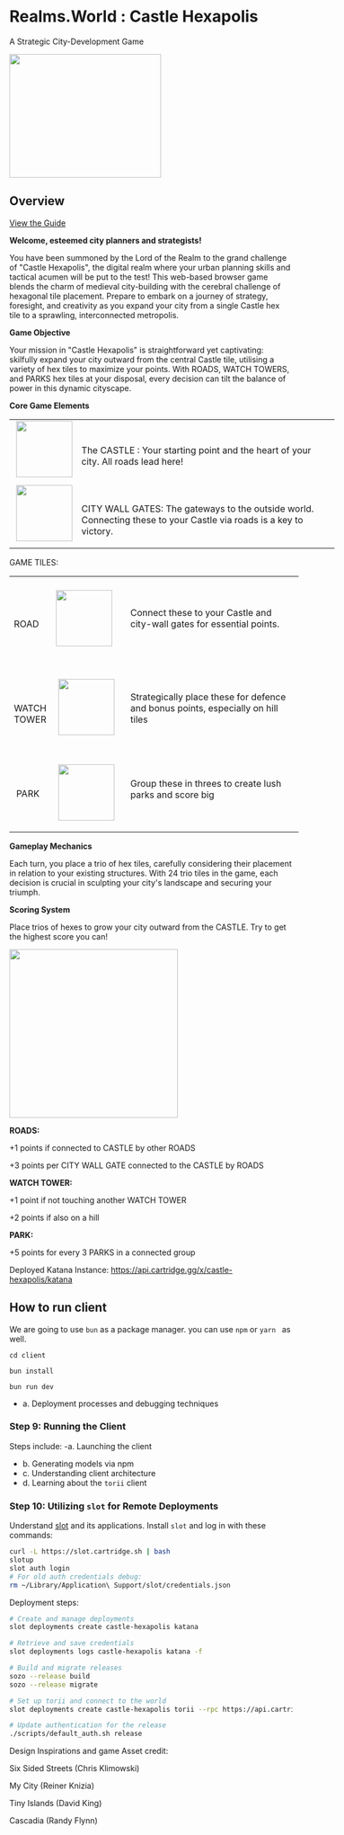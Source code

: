 
# Realms.World : Castle Hexapolis
A Strategic City-Development Game

<img src="https://github.com/satyambnsal/castle-hexapolis/assets/106560290/f6d2e0c0-424a-4e00-a39b-e9790bca71cf" width = "270" height = "220">

## Overview
[View the Guide](/client/public/castle_hexapolis.pdf)


**Welcome, esteemed city planners and strategists!**

You have been summoned by the Lord of the Realm to the grand challenge of "Castle Hexapolis", the digital realm where your urban planning skills and tactical acumen will be put to the test! This web-based browser game blends the charm of medieval city-building with the cerebral challenge of hexagonal tile placement. Prepare to embark on a journey of strategy, foresight, and creativity as you expand your city from a single Castle hex tile to a sprawling, interconnected metropolis.

**Game Objective**

Your mission in "Castle Hexapolis" is straightforward yet captivating: skilfully expand your city outward from the central Castle tile, utilising a variety of hex tiles to maximize your points. With ROADS, WATCH TOWERS, and PARKS hex tiles at your disposal, every decision can tilt the balance of power in this dynamic cityscape.

**Core Game Elements**


<table style="width: 579px;" >
<tbody>
<tr style="height: 65px;">
<td style="width: 88.3393px; height: 65px;">&nbsp;<img src="https://github.com/satyambnsal/castle-hexapolis/assets/106560290/ed2fd1d5-f4d6-466f-9f33-9bfcdd2a976c" width="100" height="100"></td>
<td style="width: 489.661px; height: 65px;">&nbsp;
<p>The CASTLE : Your starting point and the heart of your city. All roads lead here!</p>
</td>
</tr>
<tr style="height: 87.8571px;">
<td style="width: 88.3393px; height: 87.8571px;">&nbsp;<img src="https://github.com/satyambnsal/castle-hexapolis/assets/106560290/66e700cf-43e6-4372-8696-d0de8e929a08" width="100" height="100"></td>
<td style="width: 489.661px; height: 87.8571px;">&nbsp;
<p>CITY WALL GATES: The gateways to the outside world. Connecting these to your Castle via roads is a key to victory.</p>
</td>
</tr>
</tbody>
</table>
<!-- DivTable.com -->



GAME TILES:

<table style="width: 515px;">
<tbody>
<tr style="height: 51.8571px;">
<td style="width: 59px; height: 51.8571px;">&nbsp;
<p>ROAD</p>
</td>
<td style="width: 120.8036px; height: 51.8571px;"><img src="https://github.com/satyambnsal/castle-hexapolis/assets/106560290/53cc9a1e-4cc7-4a5c-b4eb-c245a50388ac" width="100" height="100"></td>
<td style="width: 354.196px; height: 51.8571px;">
<p>&nbsp;</p>
<p>Connect these to your Castle and city-wall gates for essential points.</p>
<p>&nbsp;</p>
</td>
</tr>
<tr style="height: 31px;">
<td style="width: 59px; height: 31px;">&nbsp;
<p>WATCH TOWER</p>
</td>
<td style="width: 120.8036px; height: 31px;">&nbsp;<img src="https://github.com/satyambnsal/castle-hexapolis/assets/106560290/3c67d8ad-77ce-493d-bf95-b553f4a4d38c" width="100" height="100"></td>
<td style="width: 354.196px; height: 31px;">
<p>&nbsp;</p>
<p>Strategically place these for defence and bonus points, especially on hill tiles</p>
<p>&nbsp;</p>
</td>
</tr>
<tr style="height: 31px;">
<td style="width: 59px; height: 31px;">&nbsp;PARK</td>
<td style="width: 120.8036px; height: 31px;">&nbsp;<img src="https://github.com/satyambnsal/castle-hexapolis/assets/106560290/401af068-ee5e-4fef-9ec2-24781f25330d" width="100" height="100"></td>
<td style="width: 354.196px; height: 31px;">&nbsp;
<p>Group these in threes to create lush parks and score big</p>
<p>&nbsp;</p>
</td>
</tr>
</tbody>
</table>
<!-- DivTable.com -->


**Gameplay Mechanics**

Each turn, you place a trio of hex tiles, carefully considering their placement in relation to your existing structures. With 24 trio tiles in the game, each decision is crucial in sculpting your city's landscape and securing your triumph.

**Scoring System**

Place trios of hexes to grow your city outward from the CASTLE.
Try to get the highest score you can!

<img src="https://github.com/satyambnsal/castle-hexapolis/assets/106560290/5a3e0b12-c8d3-4b1f-a440-72c393a3899e" width="300" height="300">

**ROADS:**

+1 points if connected to CASTLE by other ROADS

+3 points per CITY WALL GATE connected to the CASTLE by ROADS

**WATCH TOWER:**

+1 point if not touching another WATCH TOWER

+2 points if also on a hill

**PARK:**

+5 points for every 3 PARKS in a connected group

Deployed Katana Instance: https://api.cartridge.gg/x/castle-hexapolis/katana



## How to run client
We are going to use `bun` as a package manager. you can use `npm` or `yarn ` as well.

```
cd client
```

```
bun install
```

```
bun run dev
```




- a. Deployment processes and debugging techniques

### Step 9: Running the Client

Steps include:
-a. Launching the client

- b. Generating models via npm
- c. Understanding client architecture
- d. Learning about the `torii` client

### Step 10: Utilizing `slot` for Remote Deployments

Understand [slot](https://github.com/cartridge-gg/slot) and its applications. Install `slot` and log in with these commands:

```bash
curl -L https://slot.cartridge.sh | bash
slotup
slot auth login
# For old auth credentials debug:
rm ~/Library/Application\ Support/slot/credentials.json
```

Deployment steps:

```bash
# Create and manage deployments
slot deployments create castle-hexapolis katana

# Retrieve and save credentials
slot deployments logs castle-hexapolis katana -f

# Build and migrate releases
sozo --release build
sozo --release migrate

# Set up torii and connect to the world
slot deployments create castle-hexapolis torii --rpc https://api.cartridge.gg/x/castle-hexapolis/katana --world 0xb18e8ef76b6739c501ccb7be5121704babacc68976b4b07789e3a366e68b15 --start-block 1

# Update authentication for the release
./scripts/default_auth.sh release
```

Design Inspirations and game Asset credit:

Six Sided Streets (Chris Klimowski)

My City (Reiner Knizia)

Tiny Islands (David King)

Cascadia (Randy Flynn)


